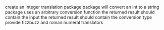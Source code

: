 create an integer translation package
package will convert an int to a string
package uses an arbitrary conversion function
the returned result should contain the input
the returned result should contain the conversion type
provide fizzbuzz and roman numeral translators
